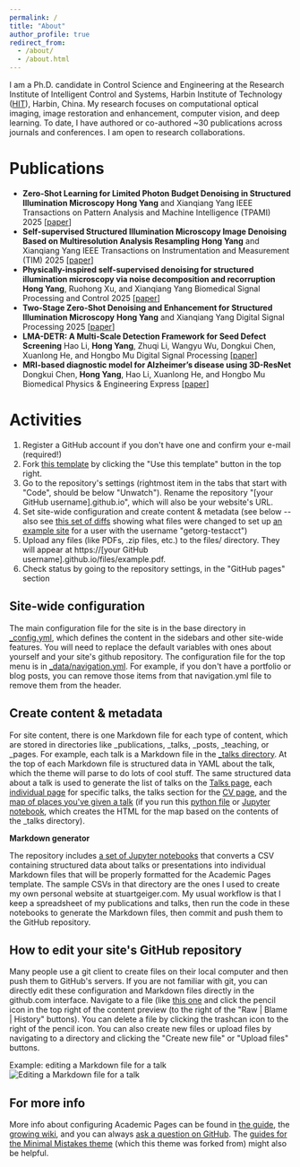 ```yaml
---
permalink: /
title: "About"
author_profile: true
redirect_from: 
  - /about/
  - /about.html
---
```


I am a Ph.D. candidate in Control Science and Engineering at the Research Institute of Intelligent Control and Systems, Harbin Institute of Technology ([HIT](https://www.hit.edu.cn/)), Harbin, China. My research focuses on computational optical imaging, image restoration and enhancement, computer vision, and deep learning. To date, I have authored or co-authored ~30 publications across journals and conferences. I am open to research collaborations.

Publications
======
- **Zero-Shot Learning for Limited Photon Budget Denoising in Structured Illumination Microscopy**
**Hong Yang** and Xianqiang Yang
IEEE Transactions on Pattern Analysis and Machine Intelligence (TPAMI) 2025 [[paper](https://doi.org/10.1109/TPAMI.2025.3612886)]
- **Self-supervised Structured Illumination Microscopy Image Denoising Based on Multiresolution Analysis Resampling**
**Hong Yang** and Xianqiang Yang
IEEE Transactions on Instrumentation and Measurement (TIM) 2025 [[paper](https://doi.org/10.1109/TIM.2025.3575962)]
- **Physically-inspired self-supervised denoising for structured illumination microscopy via noise decomposition and recorruption**
**Hong Yang**, Ruohong Xu, and Xianqiang Yang
Biomedical Signal Processing and Control 2025 [[paper](https://doi.org/10.1016/j.bspc.2025.108849)]
- **Two-Stage Zero-Shot Denoising and Enhancement for Structured Illumination Microscopy**
**Hong Yang** and Xianqiang Yang
Digital Signal Processing 2025 [[paper](https://doi.org/10.1016/j.dsp.2025.105345)]
- **LMA-DETR: A Multi-Scale Detection Framework for Seed Defect Screening**
Hao Li, **Hong Yang**, Zhuqi Li, Wangyu Wu, Dongkui Chen, Xuanlong He, and Hongbo Mu 
Digital Signal Processing [[paper](https://doi.org/10.1016/j.dsp.2025.105639)]
- **MRI-based diagnostic model for Alzheimer’s disease using 3D-ResNet**
Dongkui Chen, **Hong Yang**, Hao Li, Xuanlong He, and Hongbo Mu
Biomedical Physics & Engineering Express [[paper](https://doi.org/10.1088/2057-1976/add73d)]


Activities
======
1. Register a GitHub account if you don't have one and confirm your e-mail (required!)
1. Fork [this template](https://github.com/academicpages/academicpages.github.io) by clicking the "Use this template" button in the top right. 
1. Go to the repository's settings (rightmost item in the tabs that start with "Code", should be below "Unwatch"). Rename the repository "[your GitHub username].github.io", which will also be your website's URL.
1. Set site-wide configuration and create content & metadata (see below -- also see [this set of diffs](https://archive.is/3TPas) showing what files were changed to set up [an example site](https://getorg-testacct.github.io) for a user with the username "getorg-testacct")
1. Upload any files (like PDFs, .zip files, etc.) to the files/ directory. They will appear at https://[your GitHub username].github.io/files/example.pdf.  
1. Check status by going to the repository settings, in the "GitHub pages" section

Site-wide configuration
------
The main configuration file for the site is in the base directory in [_config.yml](https://github.com/academicpages/academicpages.github.io/blob/master/_config.yml), which defines the content in the sidebars and other site-wide features. You will need to replace the default variables with ones about yourself and your site's github repository. The configuration file for the top menu is in [_data/navigation.yml](https://github.com/academicpages/academicpages.github.io/blob/master/_data/navigation.yml). For example, if you don't have a portfolio or blog posts, you can remove those items from that navigation.yml file to remove them from the header. 

Create content & metadata
------
For site content, there is one Markdown file for each type of content, which are stored in directories like _publications, _talks, _posts, _teaching, or _pages. For example, each talk is a Markdown file in the [_talks directory](https://github.com/academicpages/academicpages.github.io/tree/master/_talks). At the top of each Markdown file is structured data in YAML about the talk, which the theme will parse to do lots of cool stuff. The same structured data about a talk is used to generate the list of talks on the [Talks page](https://academicpages.github.io/talks), each [individual page](https://academicpages.github.io/talks/2012-03-01-talk-1) for specific talks, the talks section for the [CV page](https://academicpages.github.io/cv), and the [map of places you've given a talk](https://academicpages.github.io/talkmap.html) (if you run this [python file](https://github.com/academicpages/academicpages.github.io/blob/master/talkmap.py) or [Jupyter notebook](https://github.com/academicpages/academicpages.github.io/blob/master/talkmap.ipynb), which creates the HTML for the map based on the contents of the _talks directory).

**Markdown generator**

The repository includes [a set of Jupyter notebooks](https://github.com/academicpages/academicpages.github.io/tree/master/markdown_generator
) that converts a CSV containing structured data about talks or presentations into individual Markdown files that will be properly formatted for the Academic Pages template. The sample CSVs in that directory are the ones I used to create my own personal website at stuartgeiger.com. My usual workflow is that I keep a spreadsheet of my publications and talks, then run the code in these notebooks to generate the Markdown files, then commit and push them to the GitHub repository.

How to edit your site's GitHub repository
------
Many people use a git client to create files on their local computer and then push them to GitHub's servers. If you are not familiar with git, you can directly edit these configuration and Markdown files directly in the github.com interface. Navigate to a file (like [this one](https://github.com/academicpages/academicpages.github.io/blob/master/_talks/2012-03-01-talk-1.md) and click the pencil icon in the top right of the content preview (to the right of the "Raw | Blame | History" buttons). You can delete a file by clicking the trashcan icon to the right of the pencil icon. You can also create new files or upload files by navigating to a directory and clicking the "Create new file" or "Upload files" buttons. 

Example: editing a Markdown file for a talk
![Editing a Markdown file for a talk](/images/editing-talk.png)

For more info
------
More info about configuring Academic Pages can be found in [the guide](https://academicpages.github.io/markdown/), the [growing wiki](https://github.com/academicpages/academicpages.github.io/wiki), and you can always [ask a question on GitHub](https://github.com/academicpages/academicpages.github.io/discussions). The [guides for the Minimal Mistakes theme](https://mmistakes.github.io/minimal-mistakes/docs/configuration/) (which this theme was forked from) might also be helpful.
